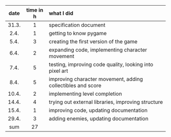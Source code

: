 | date  | time in h | what I did |  
| :----: | :----:     | :----  |
| 31.3. | 1         | specification document |
| 2.4.  | 1         | getting to know pygame |
| 5.4.  | 3         | creating the first version of the game |
| 6.4.  | 2         | expanding code, implementing character movement |
| 7.4.  | 5         | testing, improving code quality, looking into pixel art |
| 8.4.  | 5         | improving character movement, adding collectibles and score |
| 10.4. | 2         | implementing level completion |
| 14.4. | 4	    | trying out external libraries, improving structure |
| 15.4. | 1	    | improving code, updating documentation |
| 29.4. | 3 	    | adding enemies, updating documentation |
| sum   | 27        |
